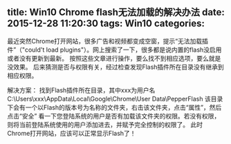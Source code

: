 title: Win10 Chrome flash无法加载的解决办法
date: 2015-12-28 11:20:30
tags: Win10
categories:
---
最近突然Chrome打开网站，很多广告和视频都变成空窗，提示“无法加载插件”（"could't load plugins"）。网上搜索了一下，很多都是说内置的flash没启用或者没有更新到最新。
按照这些文章进行操作，要么找不到相应选项，要么就是没效果。
后来猜测是否与权限有关，经过检查发现Flash插件所在目录没有继承到相应权限。
<!--more-->
解决方案：
找到Flash插件所在目录，其中xxx为用户名
C:\Users\xxx\AppData\Local\Google\Chrome\User Data\PepperFlash
该目录下会有一个以Flash的版本号为名称的文件夹，右击该文件夹，点击“属性”，然后点击“安全”
看一下您登陆系统的用户是否有加载该文件夹的权限。若没有权限，则将当前登陆系统使用的用户添加进去，并赋予完全控制的权限了。
此时Chrome打开网站，应该可以正常显示Flash了！